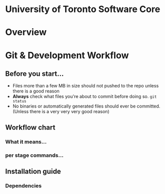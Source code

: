 # University of Toronto Software Core #

# Overview #

# Git & Development Workflow #

## Before you start... ##
- Files more than a few MB in size should not pushed to the repo unless there is a good reason
- **Always** check what files you're about to commit before doing so. `git status`
- No binaries or automatically generated files should ever be committed. (Unless there is a very very very good reason)

## Workflow chart ##

### What it means... ###

### per stage commands... ###

## Installation guide ##

### Dependencies ###

